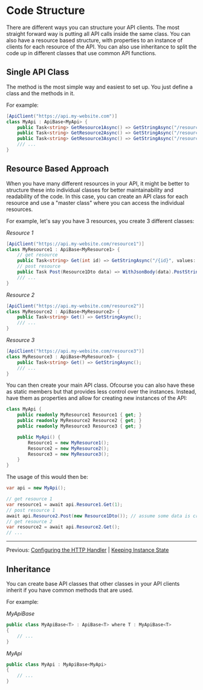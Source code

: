 # Code Structure
There are different ways you can structure your API clients. The most straight forward way is putting all API calls inside the same class. You can also have a resource based structure, with properties to an instance of clients for each resource of the API. You can also use inheritance to split the code up in different classes that use common API functions.

## Single API Class
The method is the most simple way and easiest to set up. You just define a class and the methods in it.

For example:
```cs
[ApiClient("https://api.my-website.com")]
class MyApi : ApiBase<MyApi> {
    public Task<string> GetResource1Async() => GetStringAsync("/resource1");
    public Task<string> GetResource2Async() => GetStringAsync("/resource2");
    public Task<string> GetResource3Async() => GetStringAsync("/resource3");
    /// ...
}
```

## Resource Based Approach
When you have many different resources in your API, it might be better to structure these into individual classes for better maintainability and readability of the code. In this case, you can create an API class for each resource and use a "master class" where you can access the individual resources.

For example, let's say you have 3 resources, you create 3 different classes:

*Resource 1*
```cs
[ApiClient("https://api.my-website.com/resource1")]
class MyResource1 : ApiBase<MyResource1> {
    // get resource
    public Task<string> Get(int id) => GetStringAsync("/{id}", values: id);
    // post resource
    public Task Post(Resource1Dto data) => WithJsonBody(data).PostStringAsync();
    /// ...
}
```

*Resource 2*
```cs
[ApiClient("https://api.my-website.com/resource2")]
class MyResource2 : ApiBase<MyResource2> {
    public Task<string> Get() => GetStringAsync();
    /// ...
}
```

*Resource 3*
```cs
[ApiClient("https://api.my-website.com/resource3")]
class MyResource3 : ApiBase<MyResource3> {
    public Task<string> Get() => GetStringAsync();
    /// ...
}
```

You can then create your main API class. Ofcourse you can also have these as static members but that provides less control over the instances. Instead, have them as properties and allow for creating new instances of the API:
```cs
class MyApi {
    public readonly MyResource1 Resource1 { get; }
    public readonly MyResource2 Resource2 { get; }
    public readonly MyResource3 Resource3 { get; }

    public MyApi() {
        Resource1 = new MyResource1();
        Resource2 = new MyResource2();
        Resource3 = new MyResource3();
    }
}
```

The usage of this would then be:
```cs
var api = new MyApi();

// get resource 1
var resource1 = await api.Resource1.Get(1);
// post resource 1
await api.Resource2.Post(new Resource1Dto()); // assume some data is created here
// get resource 2
var resource2 = await api.Resource2.Get();
// ...
```

---

Previous: [Configuring the HTTP Handler](http-handler.md) | [Keeping Instance State](keeping-state.md)

## Inheritance
You can create base API classes that other classes in your API clients inherit if you have common methods that are used.

For example:

*MyApiBase*
```cs
public class MyApiBase<T> : ApiBase<T> where T : MyApiBase<T>
{
    // ...
}
```

*MyApi*
```cs
public class MyApi : MyApiBase<MyApi>
{
    // ...
}
```